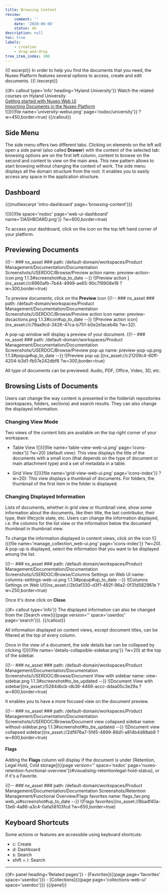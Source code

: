 ```yaml
---
title: Browsing Content
review:
    comment: ''
    date: '2020-06-08'
    status: ok
description: null
toc: true
labels:
    - creation
    - drag-and-drop
tree_item_index: 100
---
```

{{! excerpt}}
In order to help you find the documents that you need, the Nuxeo Platform features several options to access, create and edit documents.
{{! /excerpt}}

{{#> callout type='info' heading='Hyland University'}}
Watch the related courses on Hyland University</br>
[Getting started with Nuxeo Web UI](https://university.hyland.com/courses/e4051)</br>
[Importing Documents in the Nuxeo Platform](https://university.hyland.com/courses/e4058)</br>
![]({{file name='university-webui.png' page='nxdoc/university'}} ?w=450,border=true)
{{/callout}}

## Side Menu

The side menu offers two different tabs. Clicking on elements on the left will open a side panel (also called **Drawer**) with the content of the selected tab: browsing options are on the first left column, content to browse on the second and content to view on the main area.
This new pattern allows to start browsing without changing the context of work.
The side menu displays all the domain structure from the root. It enables you to easily access any space in the application structure.

## Dashboard

{{{multiexcerpt 'intro-dashboard' page='browsing-content'}}}

![]({{file space='nxdoc' page='web-ui-dashboard' name='DASHBOARD.png'}} ?w=600,border=true)

To access your dashboard, click on the icon on the top left hand corner of your platform.

## Previewing Documents
{{!--     ### nx_asset ###
    path: /default-domain/workspaces/Product Management/Documentation/Documentation Screenshots/USERDOC/Browse/Preview action
    name: preview-action-icon.png
    1.1.3#screenshot#up_to_date
--}}
![Preview action ](nx_asset://c6960afb-7b44-4999-ae65-90c7f8908e18 ?w=300,border=true)

To preview documents, click on the **Preview** icon {{!--     ### nx_asset ###
    path: /default-domain/workspaces/Product Management/Documentation/Documentation Screenshots/USERDOC/Browse/Preview action icon
    name: preview-docactions.png
    1.1.3#icon#up_to_date
--}}
![Preview action icon](nx_asset://c79aa9cd-3426-47ca-b751-b0e2e1aceb4b ?w=32).

A pop-up window will display a preview of your document.
{{!--     ### nx_asset ###
    path: /default-domain/workspaces/Product Management/Documentation/Documentation Screenshots/USERDOC/Browse/Preview pop up
    name: preview-pop-up.png
    1.1.3#popup#up_to_date
--}}
![Preview pop up ](nx_asset://c21209c4-60ff-4204-b3d1-fb57e242dbf6 ?w=300,border=true)

All type of documents can be previewed: Audio, PDF, Office, Video, 3D, etc.

## Browsing Lists of Documents

Users can change the way content is presented in the folderish repositories (workspaces, folders, sections) and search results. They can also change the displayed information.

### Changing View Mode

Two views of the content lists are available on the top right corner of your workspace.

- Table View ![]({{file name='table-view-web-ui.png' page='icons-index'}} ?w=20) (default view): This view displays the title of the documents with a small icon (that depends on the type of document or main attachment type) and a set of metadata in a table.

- Grid View ![]({{file name='grid-view-web-ui.png' page='icons-index'}} ?w=20): This view displays a thumbnail of documents. For folders, the thumbnail of the first item in the folder is displayed.

### Changing Displayed Information

Lists of documents, whether in grid view or thumbnail view, show some information about the documents, like their title, the last contributor, their type, their lifecycle state, etc. Users can change the information displayed, i.e. the columns for the list view or the information below the document thumbnail in thumbnail view.

To change the information displayed in content views, click on the icon&nbsp;![]({{file name='manage_collection_web-ui.png' page='icons-index'}} ?w=20).
A pop-up is displayed, select the information that you want to be displayed among the list.

{{!--     ### nx_asset ###
    path: /default-domain/workspaces/Product Management/Documentation/Documentation Screenshots/USERDOC/Browse/Columns Settings on Web UI
    name: columns-settings-web-ui.png
    1.1.3#popup#up_to_date
--}}
![Columns Settings on Web UI](nx_asset://2b0af330-d3f1-492f-96a2-0f31d582961e ?w=250,border=true)

Once it's done click on **Close**.

{{#> callout type='info'}}
The displayed information can also be changed from the [Search view]({{page version='' space='userdoc' page='search'}}).
{{/callout}}

All information displayed on content views, except document titles, can be filtered at the top of every column.

Once in the view of a document, the side details bar can be collapsed by clicking ![]({{file name='details-collapsible-sidebar.png'}} ?w=20) at the top of the sidebar.

{{!--     ### nx_asset ###
    path: /default-domain/workspaces/Product Management/Documentation/Documentation Screenshots/USERDOC/Browse/Document View with sidebar
    name: view-sidebar.png
    1.1.3#screenshot#to_be_updated
--}}
![Document View with sidebar](nx_asset://5284dbcb-db38-4466-accc-ddaa05c3e29a ?w=600,border=true)

It enables you to have a more focused view on the document preview.

{{!--     ### nx_asset ###
    path: /default-domain/workspaces/Product Management/Documentation/Documentation Screenshots/USERDOC/Browse/Document view collapsed sidebar
    name: without-sidebar.png
    1.1.3#screenshot#to_be_updated
--}}
![Document view collapsed sidebar](nx_asset://2df976a7-5f45-4899-86d1-a814b4d88ab9 ?w=600,border=true)

#### Flags

Adding the **Flags** column will display if the document is under [Retention, Legal Hold, Cold storage]({{page version='' space='nxdoc' page='nuxeo-retention-functional-overview'}}#visualising-retentionlegal-hold-status), or if it's a Favorite.

{{!--     ### nx_asset ###
    path: /default-domain/workspaces/Product Management/Documentation/Documentation Screenshots/Retention Management/Functional Overview/Flags favorites
    name: flags_fav.png
    web_ui#screenshot#up_to_date
--}}
![Flags favorites](nx_asset://8badf40a-13e6-4a86-a3c4-0afa58103fcd ?w=650,border=true)

## Keyboard Shortcuts

Some actions or features are accessible using keyboard shortcuts:
- c: Create
- d: Dashboard
- s: Search
- shift + /: Search

* * *

<div class="row" data-equalizer data-equalize-on="medium">
<div class="column medium-6">
{{#> panel heading='Related pages'}}
- [Favorites]({{page page='favorites' space='userdoc'}})
- [Collections]({{page page='collections-web-ui' space='userdoc'}})
{{/panel}}
</div>

<div class="column medium-6">
</div>
</div>
